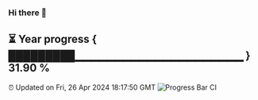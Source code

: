 ### Hi there 👋
⏳ Year progress { █████████▁▁▁▁▁▁▁▁▁▁▁▁▁▁▁▁▁▁▁▁▁ } 31.90 %
---
⏰ Updated on Fri, 26 Apr 2024 18:17:50 GMT
![Progress Bar CI](https://github.com/liununu/liununu/workflows/Progress%20Bar%20CI/badge.svg)
